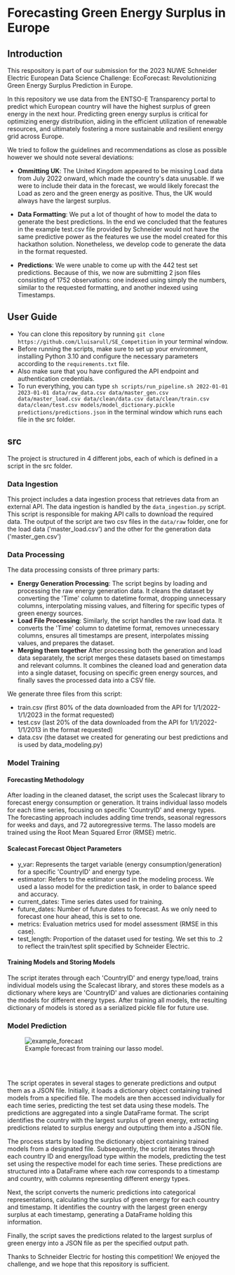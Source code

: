 # Forecasting Green Energy Surplus in Europe

## Introduction
This respository is part of our submission for the 2023 NUWE Schneider Electric European Data Science Challenge: EcoForecast: Revolutionizing Green Energy Surplus Prediction in Europe.

In this repository we use data from the ENTSO-E Transparency portal to predict which European country will have the highest surplus of green energy in the next hour. Predicting green energy surplus is critical for optimizing energy distribution, aiding in the efficient utilization of renewable resources, and ultimately fostering a more sustainable and resilient energy grid across Europe.

We tried to follow the guidelines and recommendations as close as possible however we should note several deviations:

- **Ommitting UK**: The United Kingdom appeared to be missing Load data from July 2022 onward, which made the country's data unusable. If we were to include their data in the forecast, we would likely forecast the Load as zero and the green energy as positive. Thus, the UK would always have the largest surplus.

- **Data Formatting**: We put a lot of thought of how to model the data to generate the best predictions. In the end we concluded that the features in the example test.csv file provided by Schneider would not have the same predictive power as the features we use the model created for this hackathon solution. Nonetheless, we develop code to generate the data in the format requested. 

- **Predictions**: We were unable to come up with the 442 test set predictions. Because of this, we now are submitting 2 json files consisting of 1752 observations: one indexed using simply the numbers, similar to the requested formatting, and another indexed using Timestamps.


## User Guide

- You can clone this repository by running `git clone https://github.com/Lluisarull/SE_Competition` in your terminal window.
- Before running the scripts, make sure to set up your environment, installing Python 3.10 and configure the necessary parameters according to the `requirements.txt` file.
- Also make sure that you have configured the API endpoint and authentication credentials.
- To run everything, you can type `sh scripts/run_pipeline.sh 2022-01-01 2023-01-01 data/raw_data.csv data/master_gen.csv data/master_load.csv data/clean/data.csv data/clean/train.csv data/clean/test.csv models/model_dictionary.pickle predictions/predictions.json` in the terminal window which runs each file in the src folder.

## src
The project is structured in 4 different jobs, each of which is defined in a script in the src folder.

### Data Ingestion

This project includes a data ingestion process that retrieves data from an external API.
The data ingestion is handled by the `data_ingestion.py` script. This script is responsible for making API calls to download the required data. The output of the script are two csv files in the `data/raw` folder, one for the load data ('master_load.csv') and the other for the generation data ('master_gen.csv')


### Data Processing
The data processing consists of three primary parts:
 - **Energy Generation Processing**: The script begins by loading and processing the raw energy generation data. It cleans the dataset by converting the 'Time' column to datetime format, dropping unnecessary columns, interpolating missing values, and filtering for specific types of green energy sources.
- **Load File Processing**: Similarly, the script handles the raw load data. It converts the 'Time' column to datetime format, removes unnecessary columns, ensures all timestamps are present, interpolates missing values, and prepares the dataset.
- **Merging them together** After processing both the generation and load data separately, the script merges these datasets based on timestamps and relevant columns. It combines the cleaned load and generation data into a single dataset, focusing on specific green energy sources, and finally saves the processed data into a CSV file.

We generate three files from this script: 
- train.csv (first 80% of the data downloaded from the API for 1/1/2022-1/1/2023 in the format requested)
- test.csv (last 20% of the data downloaded from the API for 1/1/2022-1/1/2013 in the format requested)
- data.csv (the dataset we created for generating our best predictions and is used by data_modeling.py)

### Model Training

#### Forecasting Methodology

After loading in the cleaned dataset, the script uses the Scalecast library to forecast energy consumption or generation. It trains individual lasso models for each time series, focusing on specific 'CountryID' and energy types. The forecasting approach includes adding time trends, seasonal regressors for weeks and days, and 72 autoregressive terms. The lasso models are trained using the Root Mean Squared Error (RMSE) metric.

#### Scalecast Forecast Object Parameters
- y_var: Represents the target variable (energy consumption/generation) for a specific 'CountryID' and energy type.
- estimator: Refers to the estimator used in the modeling process. We used a lasso model for the prediction task, in order to balance speed and accuracy.
- current_dates: Time series dates used for training.
- future_dates: Number of future dates to forecast. As we only need to forecast one hour ahead, this is set to one.
- metrics: Evaluation metrics used for model assessment (RMSE in this case).
- test_length: Proportion of the dataset used for testing. We set this to .2 to reflect the train/test split specified by Schneider Electric.

#### Training Models and Storing Models

The script iterates through each 'CountryID' and energy type/load, trains individual models using the Scalecast library, and stores these models as a dictionary where keys are 'CountryID' and values are dictionaries containing the models for different energy types. After training all models, the resulting dictionary of models is stored as a serialized pickle file for future use.

### Model Prediction

<figure>
  <img src="https://github.com/Lluisarull/SE_Competition/assets/28493210/4cdcee24-72c4-43b8-bff0-0649a0db61a3](https://github.com/Lluisarull/SE_Competition/assets/28493210/1cce64a6-e4ca-4b6e-ba7b-bab92623b185" alt="example_forecast">
  <figcaption>Example forecast from training our lasso model.</figcaption>
</figure>
<br />
<br />

The script operates in several stages to generate predictions and output them as a JSON file. Initially, it loads a dictionary object containing trained models from a specified file. The models are then accessed individually for each time series, predicting the test set data using these models. The predictions are aggregated into a single DataFrame format. The script identifies the country with the largest surplus of green energy, extracting predictions related to surplus energy and outputting them into a JSON file.

The process starts by loading the dictionary object containing trained models from a designated file. Subsequently, the script iterates through each country ID and energy/load type within the models, predicting the test set using the respective model for each time series. These predictions are structured into a DataFrame where each row corresponds to a timestamp and country, with columns representing different energy types.

Next, the script converts the numeric predictions into categorical representations, calculating the surplus of green energy for each country and timestamp. It identifies the country with the largest green energy surplus at each timestamp, generating a DataFrame holding this information.

Finally, the script saves the predictions related to the largest surplus of green energy into a JSON file as per the specified output path.

Thanks to Schneider Electric for hosting this competition! We enjoyed the challenge, and we hope that this repository is sufficient.
